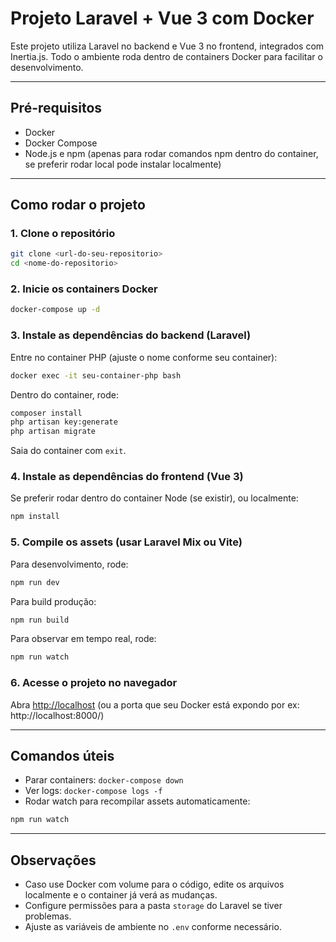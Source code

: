 
# Projeto Laravel + Vue 3 com Docker

Este projeto utiliza Laravel no backend e Vue 3 no frontend, integrados com Inertia.js. Todo o ambiente roda dentro de containers Docker para facilitar o desenvolvimento.

---

## Pré-requisitos

- Docker
- Docker Compose
- Node.js e npm (apenas para rodar comandos npm dentro do container, se preferir rodar local pode instalar localmente)

---

## Como rodar o projeto

### 1. Clone o repositório

```bash
git clone <url-do-seu-repositorio>
cd <nome-do-repositorio>
```

### 2. Inicie os containers Docker

```bash
docker-compose up -d
```

### 3. Instale as dependências do backend (Laravel)

Entre no container PHP (ajuste o nome conforme seu container):

```bash
docker exec -it seu-container-php bash
```

Dentro do container, rode:

```bash
composer install
php artisan key:generate
php artisan migrate
```

Saia do container com `exit`.

### 4. Instale as dependências do frontend (Vue 3)

Se preferir rodar dentro do container Node (se existir), ou localmente:

```bash
npm install
```

### 5. Compile os assets (usar Laravel Mix ou Vite)

Para desenvolvimento, rode:

```bash
npm run dev
```

Para build produção:

```bash
npm run build
```

Para observar em tempo real, rode:

```bash
npm run watch
```

### 6. Acesse o projeto no navegador

Abra [http://localhost](http://localhost) (ou a porta que seu Docker está expondo por ex: http://localhost:8000/)

---

## Comandos úteis

- Parar containers: `docker-compose down`
- Ver logs: `docker-compose logs -f`
- Rodar watch para recompilar assets automaticamente:

```bash
npm run watch
```

---

## Observações

- Caso use Docker com volume para o código, edite os arquivos localmente e o container já verá as mudanças.
- Configure permissões para a pasta `storage` do Laravel se tiver problemas.
- Ajuste as variáveis de ambiente no `.env` conforme necessário.
